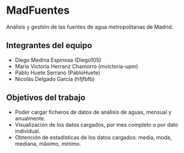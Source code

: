 # MadFuentes

Análisis y gestión de las fuentes de agua metropolitanas de Madrid.

## Integrantes del equipo

- Diego Medina Espinosa (Diego105)
- María Victoria Herranz Chamorro (mvictoria-upm)
- Pablo Huete Serrano (PabloHuete)
- Nicolás Delgado García (hfjfbfb)

## Objetivos del trabajo

- Poder cargar ficheros de datos de análisis de aguas, mensual y anualmente.
- Visualización de los datos cargados, por mes completo o por dato individual.
- Obtención de estadísticas de los datos cargados: media, moda, mediana, máximo, mínimo.
